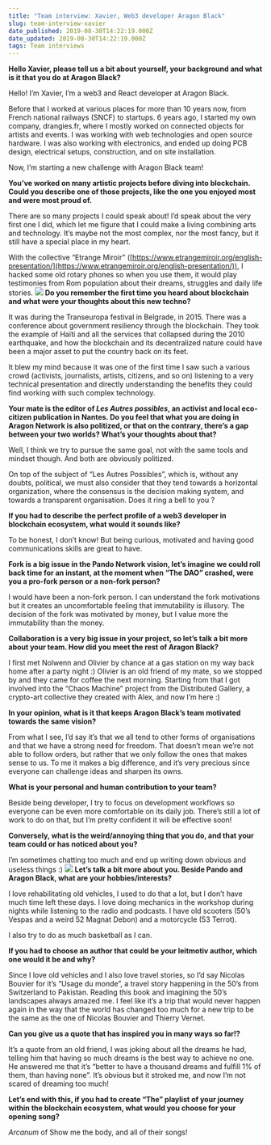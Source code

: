 ```yaml
---
title: "Team interview: Xavier, Web3 developer Aragon Black"
slug: team-interview-xavier
date_published: 2019-08-30T14:22:19.000Z
date_updated: 2019-08-30T14:22:19.000Z
tags: Team interviews
---
```


**Hello Xavier, please tell us a bit about yourself, your background and what is it that you do at Aragon Black?**

Hello! I’m Xavier, I’m a web3 and React developer at Aragon Black.

Before that I worked at various places for more than 10 years now, from French national railways (SNCF) to startups. 6 years ago, I started my own company, drangies.fr, where I mostly worked on connected objects for artists and events. I was working with web technologies and open source hardware. I was also working with electronics, and ended up doing PCB design, electrical setups, construction, and on site installation.

Now, I’m starting a new challenge with Aragon Black team!

**You’ve worked on many artistic projects before diving into blockchain. Could you describe one of those projects, like the one you enjoyed most and were most proud of.**

There are so many projects I could speak about! I’d speak about the very first one I did, which let me figure that I could make a living combining arts and technology. It’s maybe not the most complex, nor the most fancy, but it still have a special place in my heart.

With the collective “Etrange Miroir” ([https://www.etrangemiroir.org/english-presentation/](https://www.etrangemiroir.org/english-presentation/)), I hacked some old rotary phones so when you use them, it would play testimonies from Rom population about their dreams, struggles and daily life stories.
![](/content/images/2019/08/_MG_9596.jpg)
**Do you remember the first time you heard about blockchain and what were your thoughts about this new techno?**

It was during the Transeuropa festival in Belgrade, in 2015. There was a conference about government resiliency through the blockchain. They took the example of Haïti and all the services that collapsed during the 2010 earthquake, and how the blockchain and its decentralized nature could have been a major asset to put the country back on its feet.

It blew my mind because it was one of the first time I saw such a various crowd (activists, journalists, artists, citizens, and so on) listening to a very technical presentation and directly understanding the benefits they could find working with such complex technology.

**Your mate is the editor of *****Les Autres possibles*****, an activist and local eco-citizen publication in Nantes. Do you feel that what you are doing in Aragon Network is also politized, or that on the contrary, there’s a gap between your two worlds? What’s your thoughts about that?**

Well, I think we try to pursue the same goal, not with the same tools and mindset though. And both are obviously politized.

On top of the subject of “Les Autres Possibles”, which is, without any doubts, political, we must also consider that they tend towards a horizontal organization, where the consensus is the decision making system, and towards a transparent organisation. Does it ring a bell to you ?

**If you had to describe the perfect profile of a web3 developer in blockchain ecosystem, what would it sounds like?**

To be honest, I don’t know! But being curious, motivated and having good communications skills are great to have.

**Fork is a big issue in the Pando Network vision, let’s imagine we could roll back time for an instant, at the moment when “The DAO” crashed, were you a pro-fork person or a non-fork person?**

I would have been a non-fork person. I can understand the fork motivations but it creates an uncomfortable feeling that immutability is illusory. The decision of the fork was motivated by money, but I value more the immutability than the money.

**Collaboration is a very big issue in your project, so let’s talk a bit more about your team. How did you meet the rest of Aragon Black?**

I first met Nolwenn and Olivier by chance at a gas station on my way back home after a party night :) Olivier is an old friend of my mate, so we stopped by and they came for coffee the next morning. Starting from that I got involved into the “Chaos Machine” project from the Distributed Gallery, a crypto-art collective they created with Alex, and now I’m here :)

**In your opinion, what is it that keeps Aragon Black’s team motivated towards the same vision?**

From what I see, I’d say it’s that we all tend to other forms of organisations and that we have a strong need for freedom. That doesn’t mean we’re not able to follow orders, but rather that we only follow the ones that makes sense to us. To me it makes a big difference, and it’s very precious since everyone can challenge ideas and sharpen its owns.

**What is your personal and human contribution to your team?**

Beside being developer, I try to focus on development workflows so everyone can be even more comfortable on its daily job. There’s still a lot of work to do on that, but I’m pretty confident it will be effective soon!

**Conversely, what is the weird/annoying thing that you do, and that your team could or has noticed about you?**

I’m sometimes chatting too much and end up writing down obvious and useless things :)
![](/content/images/2019/08/EE7321A1-E0FD-4BC3-8399-15FF5473FAB5.jpeg)
**Let’s talk a bit more about you. Beside Pando and Aragon Black, what are your hobbies/interests?**

I love rehabilitating old vehicles, I used to do that a lot, but I don’t have much time left these days. I love doing mechanics in the workshop during nights while listening to the radio and podcasts. I have old scooters (50’s Vespas and a weird 52 Magnat Debon) and a motorcycle (53 Terrot).

I also try to do as much basketball as I can.

**If you had to choose an author that could be your leitmotiv author, which one would it be and why?**

Since I love old vehicles and I also love travel stories, so I’d say Nicolas Bouvier for it’s “Usage du monde”, a travel story happening in the 50’s from Switzerland to Pakistan. Reading this book and imagining the 50’s landscapes always amazed me. I feel like it’s a trip that would never happen again in the way that the world has changed too much for a new trip to be the same as the one of Nicolas Bouvier and Thierry Vernet.

**Can you give us a quote that has inspired you in many ways so far!?**

It’s a quote from an old friend, I was joking about all the dreams he had, telling him that having so much dreams is the best way to achieve no one. He answered me that it’s “better to have a thousand dreams and fulfill 1% of them, than having none”. It’s obvious but it stroked me, and now I’m not scared of dreaming too much!

**Let’s end with this, if you had to create “The” playlist of your journey within the blockchain ecosystem, what would you choose for your opening song?**

*Arcanum* of Show me the body, and all of their songs!
